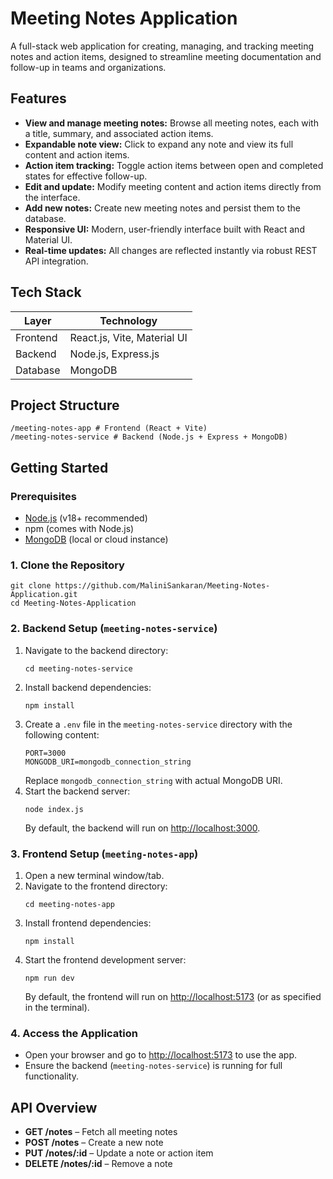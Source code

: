 # Meeting Notes Application

A full-stack web application for creating, managing, and tracking meeting notes and action items, designed to streamline meeting documentation and follow-up in teams and organizations.

## Features

- **View and manage meeting notes:** Browse all meeting notes, each with a title, summary, and associated action items.
- **Expandable note view:** Click to expand any note and view its full content and action items.
- **Action item tracking:** Toggle action items between open and completed states for effective follow-up.
- **Edit and update:** Modify meeting content and action items directly from the interface.
- **Add new notes:** Create new meeting notes and persist them to the database.
- **Responsive UI:** Modern, user-friendly interface built with React and Material UI.
- **Real-time updates:** All changes are reflected instantly via robust REST API integration.

## Tech Stack

| Layer      | Technology                      |
|------------|---------------------------------|
| Frontend   | React.js, Vite, Material UI     |
| Backend    | Node.js, Express.js             |
| Database   | MongoDB                         |

## Project Structure

   ```
   /meeting-notes-app # Frontend (React + Vite)
   /meeting-notes-service # Backend (Node.js + Express + MongoDB)
   ```


## Getting Started

### Prerequisites

- [Node.js](https://nodejs.org/) (v18+ recommended)
- npm (comes with Node.js)
- [MongoDB](https://www.mongodb.com/) (local or cloud instance)

### 1. Clone the Repository

   ```
   git clone https://github.com/MaliniSankaran/Meeting-Notes-Application.git
   cd Meeting-Notes-Application
   ```

### 2. Backend Setup (`meeting-notes-service`)

1. Navigate to the backend directory:
    ```
    cd meeting-notes-service
    ```
2. Install backend dependencies:
    ```
    npm install
    ```
3. Create a `.env` file in the `meeting-notes-service` directory with the following content:
    ```
    PORT=3000
    MONGODB_URI=mongodb_connection_string
    ```
    Replace `mongodb_connection_string` with actual MongoDB URI.
4. Start the backend server:
    ```
    node index.js
    ```
    By default, the backend will run on [http://localhost:3000](http://localhost:3000).

### 3. Frontend Setup (`meeting-notes-app`)

1. Open a new terminal window/tab.
2. Navigate to the frontend directory:
    ```
    cd meeting-notes-app
    ```
3. Install frontend dependencies:
    ```
    npm install
    ```
4. Start the frontend development server:
    ```
    npm run dev
    ```
    By default, the frontend will run on [http://localhost:5173](http://localhost:5173) (or as specified in the terminal).

### 4. Access the Application

- Open your browser and go to [http://localhost:5173](http://localhost:5173) to use the app.
- Ensure the backend (`meeting-notes-service`) is running for full functionality.

## API Overview

- **GET /notes** – Fetch all meeting notes
- **POST /notes** – Create a new note
- **PUT /notes/:id** – Update a note or action item
- **DELETE /notes/:id** – Remove a note
